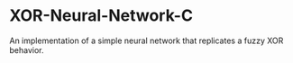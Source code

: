 # XOR-Neural-Network-C
An implementation of a simple neural network that replicates a fuzzy XOR behavior.
